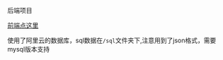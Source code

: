后端项目

[前端点这里](`https://github.com/millionkn/word-font`)

使用了阿里云的数据库，sql数据在`/sql`文件夹下,注意用到了json格式，需要mysql版本支持